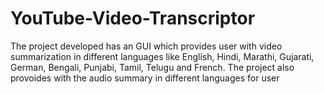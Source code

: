 # YouTube-Video-Transcriptor

The project developed has an GUI  which provides user with video summarization in different languages like English, Hindi, Marathi, Gujarati, German, Bengali, Punjabi, Tamil, Telugu and French. 
The project also provoides with the audio summary in different languages for user


